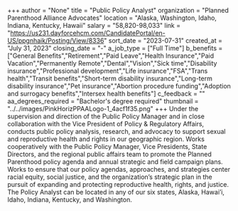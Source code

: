 +++
author = "None"
title = "Public Policy Analyst"
organization = "Planned Parenthood Alliance Advocates"
location = "Alaska, Washington, Idaho, Indiana, Kentucky, Hawaii"
salary = "58,820-98,033"
link = "https://us231.dayforcehcm.com/CandidatePortal/en-US/ppgnhaik/Posting/View/8336"
sort_date = "2023-07-31"
created_at = "July 31, 2023"
closing_date = "-"
a_job_type = ["Full Time"]
b_benefits = ["General Benefits","Retirement","Paid Leave","Health Insurance","Paid Vacation","Permanently Remote","Dental","Vision","Sick time","Disability insurance","Professional development","Life insurance","FSA","Trans health","Transit benefits","Short-term disability insurance","Long-term disability insurance","Pet insurance","Abortion procedure funding","Adoption and surrogacy benefits","Intersex health benefits"]
c_feedback = ""
aa_degrees_required = "Bachelor's degree required"
thumbnail = "../../images/PinkHorizPPAALogo-1_4acf1f35.png"
+++
Under the supervision and direction of the Public Policy Manager and in close collaboration with the Vice President of Policy & Regulatory Affairs, conducts public policy analysis, research, and advocacy to support sexual and reproductive health and rights in our geographic region. Works cooperatively with the Public Policy Manager, Vice Presidents, State Directors, and the regional public affairs team to promote the Planned Parenthood policy agenda and annual strategic and field campaign plans. Works to ensure that our policy agendas, approaches, and strategies center racial equity, social justice, and the organization’s strategic plan in the pursuit of expanding and protecting reproductive health, rights, and justice. The Policy Analyst can be located in any of our six states, Alaska, Hawai’i, Idaho, Indiana, Kentucky, and Washington.